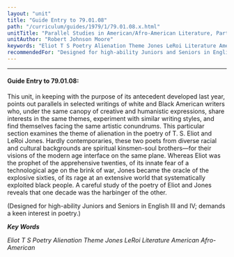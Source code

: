 ```yaml
---
layout: "unit"
title: "Guide Entry to 79.01.08"
path: "/curriculum/guides/1979/1/79.01.08.x.html"
unitTitle: "Parallel Studies in American/Afro-American Literature, Part Ii: “Black and White Images in Alienation,”"
unitAuthor: "Robert Johnson Moore"
keywords: "Eliot T S Poetry Alienation Theme Jones LeRoi Literature American Afro-American"
recommendedFor: "Designed for high-ability Juniors and Seniors in English III and IV; demands a keen interest in poetry."
---
```

<body>
<hr/>
 <h4>
  Guide Entry to 79.01.08:
 </h4>
 This unit, in keeping with the purpose of its antecedent developed last year, points out parallels in selected writings of white and Black American writers who, under the same canopy of creative and humanistic expressions, share interests in the same themes, experiment with similar writing styles, and find themselves facing the same artistic conundrums.  This particular section examines the theme of alienation in the poetry of T. S. Eliot and LeRoi Jones.  Hardly contemporaries, these two poets from diverse racial and cultural backgrounds are spiritual kinsmen-soul brothers—for their visions of the modern age interface on the same plane.  Whereas Eliot was the prophet of the apprehensive twenties, of its innate fear of a technological age on the brink of war, Jones became the oracle of the explosive sixties, of its rage at an extensive world that systematically exploited black people.  A careful study of the poetry of Eliot and Jones reveals that one decade was the harbinger of the other.
 <p>
  (Designed for high-ability Juniors and Seniors in English III and IV; demands a keen interest in poetry.)
 </p>
<p>
  <b>
   <i>
    Key Words
   </i>
  </b>
  <br/>
 </p>
 <p>
  <i>
   Eliot T S Poetry Alienation Theme Jones LeRoi Literature American Afro-American
  </i>
 </p>

</body>